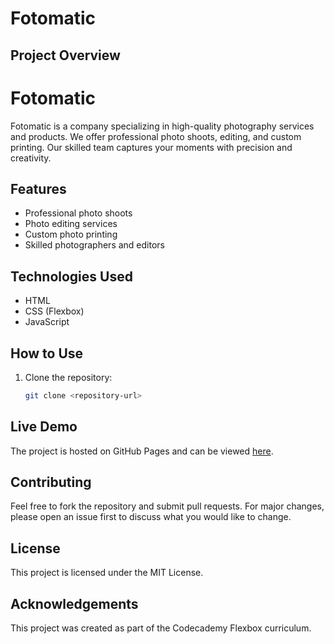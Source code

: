 # Fotomatic

## Project Overview
# Fotomatic

Fotomatic is a company specializing in high-quality photography services and products. We offer professional photo shoots, editing, and custom printing. Our skilled team captures your moments with precision and creativity.

## Features

- Professional photo shoots
- Photo editing services
- Custom photo printing
- Skilled photographers and editors

## Technologies Used

- HTML
- CSS (Flexbox)
- JavaScript

## How to Use
1. Clone the repository:
   ```bash
   git clone <repository-url>

## Live Demo
The project is hosted on GitHub Pages and can be viewed [here]().

## Contributing
Feel free to fork the repository and submit pull requests. For major changes, please open an issue first to discuss what you would like to change.

## License
This project is licensed under the MIT License.

## Acknowledgements
This project was created as part of the Codecademy Flexbox curriculum.